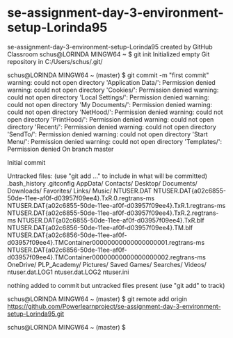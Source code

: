 # se-assignment-day-3-environment-setup-Lorinda95
se-assignment-day-3-environment-setup-Lorinda95 created by GitHub Classroom
schus@LORINDA MINGW64 ~
$ git init
Initialized empty Git repository in C:/Users/schus/.git/

schus@LORINDA MINGW64 ~ (master)
$ git commit -m "first commit"
warning: could not open directory 'Application Data/': Permission denied
warning: could not open directory 'Cookies/': Permission denied
warning: could not open directory 'Local Settings/': Permission denied
warning: could not open directory 'My Documents/': Permission denied
warning: could not open directory 'NetHood/': Permission denied
warning: could not open directory 'PrintHood/': Permission denied
warning: could not open directory 'Recent/': Permission denied
warning: could not open directory 'SendTo/': Permission denied
warning: could not open directory 'Start Menu/': Permission denied
warning: could not open directory 'Templates/': Permission denied
On branch master

Initial commit

Untracked files:
  (use "git add <file>..." to include in what will be committed)
        .bash_history
        .gitconfig
        AppData/
        Contacts/
        Desktop/
        Documents/
        Downloads/
        Favorites/
        Links/
        Music/
        NTUSER.DAT
        NTUSER.DAT{a02c6855-50de-11ee-af0f-d03957f09ee4}.TxR.0.regtrans-ms
        NTUSER.DAT{a02c6855-50de-11ee-af0f-d03957f09ee4}.TxR.1.regtrans-ms
        NTUSER.DAT{a02c6855-50de-11ee-af0f-d03957f09ee4}.TxR.2.regtrans-ms
        NTUSER.DAT{a02c6855-50de-11ee-af0f-d03957f09ee4}.TxR.blf
        NTUSER.DAT{a02c6856-50de-11ee-af0f-d03957f09ee4}.TM.blf
        NTUSER.DAT{a02c6856-50de-11ee-af0f-d03957f09ee4}.TMContainer00000000000000000001.regtrans-ms
        NTUSER.DAT{a02c6856-50de-11ee-af0f-d03957f09ee4}.TMContainer00000000000000000002.regtrans-ms
        OneDrive/
        PLP_Academy/
        Pictures/
        Saved Games/
        Searches/
        Videos/
        ntuser.dat.LOG1
        ntuser.dat.LOG2
        ntuser.ini

nothing added to commit but untracked files present (use "git add" to track)

schus@LORINDA MINGW64 ~ (master)
$ git remote add origin https://github.com/Powerlearnproject/se-assignment-day-3-environment-setup-Lorinda95.git

schus@LORINDA MINGW64 ~ (master)
$
